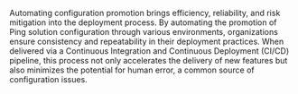 Automating configuration promotion brings efficiency, reliability, and risk mitigation into the deployment process. By automating the promotion of Ping solution configuration through various environments, organizations ensure consistency and repeatability in their deployment practices. When delivered via a Continuous Integration and Continuous Deployment (CI/CD) pipeline, this process not only accelerates the delivery of new features but also minimizes the potential for human error, a common source of configuration issues.
